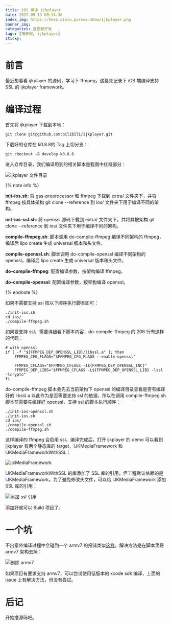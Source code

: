 ```yaml
---
title: iOS 编译 ijkplayer
date: 2022-05-13 09:14:38
index_img: https://hexo.qiniu.pursue.show/ijkplayer.png
banner_img:
categories: 音视频开发
tags: [播放器, ijkplayer]
sticky:
---
```


# 前言

最近想看看 ijkplayer 的源码，学习下 ffmpeg，这篇先记录下 iOS 端编译支持 SSL 的 ijkplayer framework。

# 编译过程

首先将 ijkplayer 下载到本地：

```shell
git clone git@github.com:bilibili/ijkplayer.git
```

下载好的仓库在 k0.8.8的 Tag 上切分支：

```shell
git checkout -B develop k0.8.8
```

进入仓库目录，我们编译用到的相关脚本是截图中红框部分：

![ijkplayer 文件目录](https://hexo.qiniu.pursue.show/ijk.png)

{% note info %}

**init-ios.sh**: 将 gas-preprocessor 和 ffmpeg 下载到 extra/ 文件夹下，并将 ffmpeg 按具体架构 git clone --reference 到 ios/ 文件夹下用于编译不同的架构。

**init-ios-ssl.sh**: 将 openssl 源码下载到 extra/ 文件夹下，并将其按架构 git clone --reference 到 ios/ 文件夹下用于编译不同的架构。

**compile-ffmpeg.sh**: 脚本调用 do-compile-ffmpeg 编译不同架构的 ffmpeg，编译后 lipo create 生成 universal 版本和头文件。

**compile-openssl.sh**: 脚本调用 do-compile-openssl 编译不同架构的 openssl，编译后 lipo create 生成 universal 版本和头文件。

**do-compile-ffmpeg**: 配置编译参数，按架构编译 ffmpeg。

**do-compile-openssl**: 配置编译参数，按架构编译 openssl。

{% endnote %}

如果不需要支持 ssl 按以下顺序执行脚本即可：

```shell
./init-ios.sh
cd ios/
./compile-ffmpeg.sh
```

如果要支持 ssl，需要详细看下脚本内容，do-compile-ffmpeg 的 206 行有这样的代码：

```shell
# with openssl
if [ -f "${FFMPEG_DEP_OPENSSL_LIB}/libssl.a" ]; then
    FFMPEG_CFG_FLAGS="$FFMPEG_CFG_FLAGS --enable-openssl"

    FFMPEG_CFLAGS="$FFMPEG_CFLAGS -I${FFMPEG_DEP_OPENSSL_INC}"
    FFMPEG_DEP_LIBS="$FFMPEG_CFLAGS -L${FFMPEG_DEP_OPENSSL_LIB} -lssl -lcrypto"
fi
```

do-compile-ffmpeg 脚本会先去当前架构下 openssl 的编译目录查看是否有编译好的 libssl.a 以此作为是否需要支持 ssl 的依据，所以在调用 compile-ffmpeg.sh 脚本前需要先编译好 openssl，支持 ssl 的脚本执行顺序：

```shell
./init-ios-openssl.sh
./init-ios.sh
cd ios/
./compile-openssl.sh
./compile-ffmpeg.sh
```

这样编译的 ffmpeg 会启用 ssl，编译完成后，打开 ijkplayer 的 demo 可以看到 ijkplayer 有两个静态库的 target，IJKMediaFramework 和 IJKMediaFrameworkWithSSL：

![ijkMediaFramework](https://hexo.qiniu.pursue.show/ijkplayerframework.png)

IJKMediaFrameworkWithSSL 的库添加了 SSL 库的引用，但工程默认依赖的是 IJKMediaFramework，为了避免修改头文件，可以给 IJKMediaFramework 添加 SSL 库的引用：

![添加 ssl 引用](https://hexo.qiniu.pursue.show/addssl.png)

添加好就可以 Build 项目了。

# 一个坑

不出意外编译过程中会碰到一个 armv7 的报错类似[这样](https://github.com/bilibili/ijkplayer/issues/4494)，解决方法是在脚本里将 armv7 架构去掉：

![删除 armv7](https://hexo.qiniu.pursue.show/armv7.png)

如果项目有要求支持 armv7，可以尝试使用低版本的 xcode sdk 编译，上面的 issue 上有解决方法，但没有尝试。

# 后记

开始撸源码吧。
